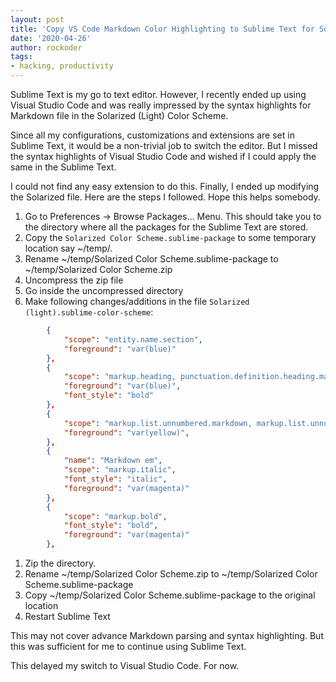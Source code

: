 ```yaml
---
layout: post
title: 'Copy VS Code Markdown Color Highlighting to Sublime Text for Solarized (Light) Color Scheme'
date: '2020-04-26'
author: rockoder
tags:
- hacking, productivity
---
```


Sublime Text is my go to text editor. However, I recently ended up using Visual Studio Code and was really impressed by the syntax highlights for Markdown file in the Solarized (Light) Color Scheme.

Since all my configurations, customizations and extensions are set in Sublime Text, it would be a non-trivial job to switch the editor. But I missed the syntax highlights of Visual Studio Code and wished if I could apply the same in the Sublime Text.

I could not find any easy extension to do this. Finally, I ended up modifying the Solarized file. Here are the steps I followed. Hope this helps somebody.

1. Go to Preferences -> Browse Packages... Menu. This should take you to the directory where all the packages for the Sublime Text are stored.
1. Copy the `Solarized Color Scheme.sublime-package` to some temporary location say ~/temp/.
1. Rename ~/temp/Solarized Color Scheme.sublime-package to ~/temp/Solarized Color Scheme.zip
1. Uncompress the zip file
1. Go inside the uncompressed directory
1. Make following changes/additions in the file `Solarized (light).sublime-color-scheme`:
```json
		{
            "scope": "entity.name.section",
            "foreground": "var(blue)"
        },
		{
            "scope": "markup.heading, punctuation.definition.heading.markdown",
            "foreground": "var(blue)",
            "font_style": "bold"
        },
        {
            "scope": "markup.list.unnumbered.markdown, markup.list.unnumbered.bullet.markdown, markup.list.numbered.markdown, markup.list.numbered.bullet.markdown",
            "foreground": "var(yellow)",
        },
        {
            "name": "Markdown em",
            "scope": "markup.italic",
            "font_style": "italic",
            "foreground": "var(magenta)"
        },
        {
            "scope": "markup.bold",
            "font_style": "bold",
            "foreground": "var(magenta)"
        },
```
1. Zip the directory.
1. Rename ~/temp/Solarized Color Scheme.zip to ~/temp/Solarized Color Scheme.sublime-package
1. Copy ~/temp/Solarized Color Scheme.sublime-package to the original location
1. Restart Sublime Text

This may not cover advance Markdown parsing and syntax highlighting. But this was sufficient for me to continue using Sublime Text.

This delayed my switch to Visual Studio Code. For now.